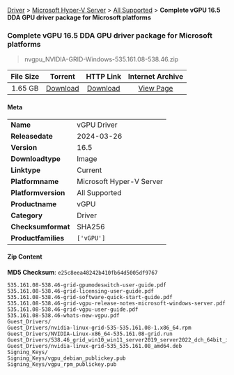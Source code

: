 
[Driver](/README.md)  >  [Microsoft Hyper-V Server](/index/Driver/Microsoft_Hyper-V_Server.md)  >  [All Supported](/index/Driver/Microsoft_Hyper-V_Server/All_Supported.md)  >  **Complete vGPU 16.5 DDA GPU driver package for Microsoft platforms**


###    Complete vGPU 16.5 DDA GPU driver package for Microsoft platforms

> nvgpu_NVIDIA-GRID-Windows-535.161.08-538.46.zip   


| **File Size** | **Torrent**  | **HTTP Link** | **Internet Archive** |
|:-------------:|:------------:|:-------------:|:--------------------:|
| 1.65 GB |  [Download](https://archive.org/download/nvgpu_NVIDIA-GRID-Windows-535.161.08-538.46.zip/nvgpu_NVIDIA-GRID-Windows-535.161.08-538.46.zip_archive.torrent)       | [Download](https://archive.org/compress/nvgpu_NVIDIA-GRID-Windows-535.161.08-538.46.zip) | [View Page](https://archive.org/details/nvgpu_NVIDIA-GRID-Windows-535.161.08-538.46.zip)       |

#### Meta

<table>
<tr><td><strong>Name</strong></td><td>vGPU Driver</td></tr>
<tr><td><strong>Releasedate</strong></td><td>2024-03-26</td></tr>
<tr><td><strong>Version</strong></td><td>16.5</td></tr>
<tr><td><strong>Downloadtype</strong></td><td>Image</td></tr>
<tr><td><strong>Linktype</strong></td><td>Current</td></tr>
<tr><td><strong>Platformname</strong></td><td>Microsoft Hyper-V Server</td></tr>
<tr><td><strong>Platformversion</strong></td><td>All Supported</td></tr>
<tr><td><strong>Productname</strong></td><td>vGPU</td></tr>
<tr><td><strong>Category</strong></td><td>Driver</td></tr>
<tr><td><strong>Checksumformat</strong></td><td>SHA256</td></tr>
<tr><td><strong>Productfamilies</strong></td><td><code>['vGPU']</code></td></tr>
</table>

#### Zip Content

**MD5 Checksum**: `e25c8eea48242b410fb64d5005df9767`

```text
535.161.08-538.46-grid-gpumodeswitch-user-guide.pdf
535.161.08-538.46-grid-licensing-user-guide.pdf
535.161.08-538.46-grid-software-quick-start-guide.pdf
535.161.08-538.46-grid-vgpu-release-notes-microsoft-windows-server.pdf
535.161.08-538.46-grid-vgpu-user-guide.pdf
535.161.08-538.46-whats-new-vgpu.pdf
Guest_Drivers/
Guest_Drivers/nvidia-linux-grid-535-535.161.08-1.x86_64.rpm
Guest_Drivers/NVIDIA-Linux-x86_64-535.161.08-grid.run
Guest_Drivers/538.46_grid_win10_win11_server2019_server2022_dch_64bit_international.exe
Guest_Drivers/nvidia-linux-grid-535_535.161.08_amd64.deb
Signing_Keys/
Signing_Keys/vgpu_debian_publickey.pub
Signing_Keys/vgpu_rpm_publickey.pub
```